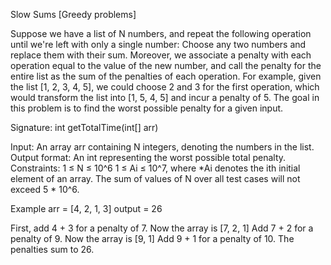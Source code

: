 Slow Sums [Greedy problems]

Suppose we have a list of N numbers, and repeat the following operation until we're left with only a single number: Choose any two numbers and replace them with their sum. Moreover, we associate a penalty with each operation equal to the value of the new number, and call the penalty for the entire list as the sum of the penalties of each operation.
For example, given the list [1, 2, 3, 4, 5], we could choose 2 and 3 for the first operation, which would transform the list into [1, 5, 4, 5] and incur a penalty of 5. The goal in this problem is to find the worst possible penalty for a given input.

Signature:
int getTotalTime(int[] arr)

Input:
An array arr containing N integers, denoting the numbers in the list.
Output format:
An int representing the worst possible total penalty.
Constraints:
1 ≤ N ≤ 10^6
1 ≤ Ai ≤ 10^7, where *Ai denotes the ith initial element of an array.
The sum of values of N over all test cases will not exceed 5 * 10^6.

Example
arr = [4, 2, 1, 3]
output = 26

First, add 4 + 3 for a penalty of 7. Now the array is [7, 2, 1]
Add 7 + 2 for a penalty of 9. Now the array is [9, 1]
Add 9 + 1 for a penalty of 10. The penalties sum to 26.